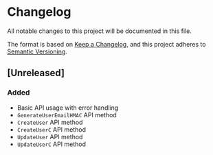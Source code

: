# Changelog
All notable changes to this project will be documented in this file.

The format is based on [Keep a Changelog](https://keepachangelog.com/en/1.0.0/),
and this project adheres to [Semantic Versioning](https://semver.org/spec/v2.0.0.html).

## [Unreleased]
### Added
- Basic API usage with error handling
- `GenerateUserEmailHMAC` API method
- `CreateUser` API method
- `CreateUserC` API method
- `UpdateUser` API method
- `UpdateUserC` API method

